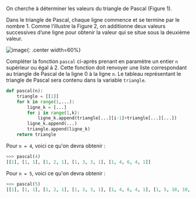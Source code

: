 On cherche à déterminer les valeurs du triangle de Pascal (Figure 1).

Dans le triangle de Pascal, chaque ligne commence et se termine par le nombre 1.
Comme l’illustre la Figure 2, on additionne deux valeurs successives d’une ligne pour
obtenir la valeur qui se situe sous la deuxième valeur.

![image](data2023/17_triangle.png){: .center width=60%}

Compléter la fonction `pascal` ci-après prenant en paramètre un entier `n` supérieur ou
égal à 2. Cette fonction doit renvoyer une liste correspondant au triangle de Pascal de la
ligne 0 à la ligne `n`. Le tableau représentant le triangle de Pascal sera contenu dans la
variable `triangle`.

```python linenums='1'
def pascal(n):
    triangle = [[1]]
    for k in range(1,...):
        ligne_k = [...]
        for i in range(1,k):
            ligne_k.append(triangle[...][i-1]+triangle[...][...])
        ligne_k.append(...)
        triangle.append(ligne_k)
    return triangle
```

Pour `n = 4`, voici ce qu'on devra obtenir :
```python
>>> pascal(4)
[[1], [1, 1], [1, 2, 1], [1, 3, 3, 1], [1, 4, 6, 4, 1]]
``` 
Pour `n = 5`, voici ce qu'on devra obtenir :
```python
>>> pascal(5)
[[1], [1, 1], [1, 2, 1], [1, 3, 3, 1], [1, 4, 6, 4, 1], [1, 5, 10, 10, 5, 1]]
```
